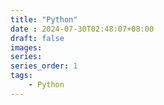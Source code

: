 ```yaml
---
title: "Python"
date : 2024-07-30T02:48:07+08:00
draft: false
images:
series: 
series_order: 1
tags:
    - Python
---
```



